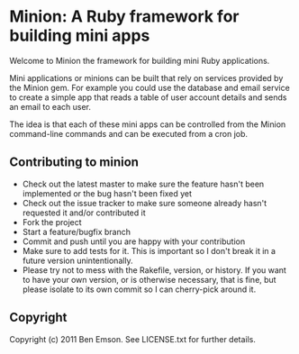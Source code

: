# Minion: A Ruby framework for building mini apps

Welcome to Minion the framework for building mini Ruby applications.

Mini applications or minions can be built that rely on services provided by the Minion gem. For example you could use the database and email service to create a simple app that reads a table of user account details and sends an email to each user.

The idea is that each of these mini apps can be controlled from the Minion command-line commands and can be executed from a cron job.



## Contributing to minion
 
* Check out the latest master to make sure the feature hasn't been implemented or the bug hasn't been fixed yet
* Check out the issue tracker to make sure someone already hasn't requested it and/or contributed it
* Fork the project
* Start a feature/bugfix branch
* Commit and push until you are happy with your contribution
* Make sure to add tests for it. This is important so I don't break it in a future version unintentionally.
* Please try not to mess with the Rakefile, version, or history. If you want to have your own version, or is otherwise necessary, that is fine, but please isolate to its own commit so I can cherry-pick around it.


## Copyright

Copyright (c) 2011 Ben Emson. See LICENSE.txt for further details.
